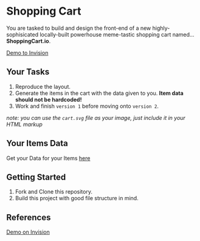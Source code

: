 # Shopping Cart
You are tasked to build and design the front-end of a new highly-sophisicated locally-built powerhouse meme-tastic shopping cart named... **ShoppingCart.io**.

[Demo to Invision](https://invis.io/S64F3KF2X)

## Your Tasks
1. Reproduce the layout.
2. Generate the items in the cart with the data given to you. **Item data should not be hardcoded!**
3. Work and finish `version 1` before moving onto `version 2`.

*note: you can use the `cart.svg` file as your image, just include it in your HTML markup*

## Your Items Data
Get your Data for your Items [here](https://gist.github.com/sgnl/875180239a94e9fb4e91)

## Getting Started
1. Fork and Clone this repository.
2. Build this project with good file structure in mind.


## References
[Demo on Invision](https://invis.io/S64F3KF2X)